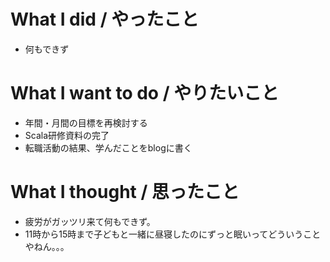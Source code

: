 # What I did / やったこと
- 何もできず

# What I want to do / やりたいこと
- 年間・月間の目標を再検討する
- Scala研修資料の完了
- 転職活動の結果、学んだことをblogに書く

# What I thought / 思ったこと
- 疲労がガッツリ来て何もできず。
- 11時から15時まで子どもと一緒に昼寝したのにずっと眠いってどういうことやねん。。。

